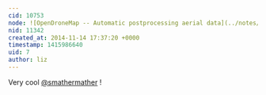 ```yaml
---
cid: 10753
node: ![OpenDroneMap -- Automatic postprocessing aerial data](../notes/smathermather/11-14-2014/opendronemap-automatic-postprocessing-aerial-data)
nid: 11342
created_at: 2014-11-14 17:37:20 +0000
timestamp: 1415986640
uid: 7
author: liz
---
```


Very cool [@smathermather](/profile/smathermather) !